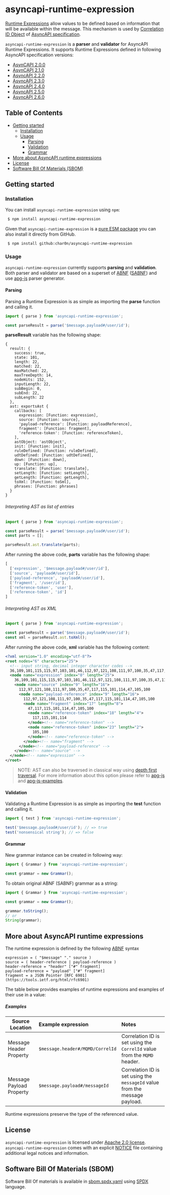 # asyncapi-runtime-expression

[Runtime Expressions](https://github.com/asyncapi/spec/blob/master/spec/asyncapi.md#runtimeExpression) allow values to be defined based on information that will be available within the message.
This mechanism is used by [Correlation ID Object](https://github.com/asyncapi/spec/blob/master/spec/asyncapi.md#correlationIdObject) of [AsyncAPI specification](https://github.com/asyncapi/spec/blob/master/spec/asyncapi.md).

`asyncapi-runtime-expression` is a **parser** and **validator** for AsyncAPI Runtime Expressions. It supports
Runtime Expressions defined in following AsyncAPI specification versions:

- [AsynCAPI 2.0.0](https://www.asyncapi.com/docs/reference/specification/v2.0.0#runtimeExpression)
- [AsynCAPI 2.1.0](https://www.asyncapi.com/docs/reference/specification/v2.1.0#runtimeExpression)
- [AsyncAPI 2.2.0](https://www.asyncapi.com/docs/reference/specification/v2.2.0#runtimeExpressionn)
- [AsyncAPI 2.3.0](https://www.asyncapi.com/docs/reference/specification/v2.3.0#runtimeExpression)
- [AsyncAPI 2.4.0](https://www.asyncapi.com/docs/reference/specification/v2.4.0#runtimeExpression)
- [AsyncAPI 2.5.0](https://www.asyncapi.com/docs/reference/specification/v2.5.0#runtimeExpression)
- [AsyncAPI 2.6.0](https://www.asyncapi.com/docs/reference/specification/v2.6.0#runtimeExpression)

## Table of Contents

- [Getting started](#getting-started)
  - [Installation](#installation)
  - [Usage](#usage)
    - [Parsing](#parsing)
    - [Validation](#validation)
    - [Grammar](#grammar)
- [More about AsyncAPI runtime expressions](#more-about-asyncapi-runtime-expressions)
- [License](#license)
- [Software Bill Of Materials (SBOM)](#software-bill-of-materials-sbom)


## Getting started

### Installation

You can install `asyncapi-runtime-expression` using `npm`:

```sh
 $ npm install asyncapi-runtime-expression
```

Given that `asyncapi-runtime-expression` is a [pure ESM package](https://gist.github.com/sindresorhus/a39789f98801d908bbc7ff3ecc99d99c)
you can also install it directly from GitHub.

```sh
 $ npm install github:char0n/asyncapi-runtime-expression
```

### Usage

`asyncapi-runtime-expression` currently supports **parsing** and **validation**.
Both parser and validator are based on a superset of [ABNF](https://www.rfc-editor.org/rfc/rfc5234) ([SABNF](https://cs.github.com/ldthomas/apg-js2/blob/master/SABNF.md))
and use [apg-js](https://github.com/ldthomas/apg-js) parser generator.

#### Parsing

Parsing a Runtime Expression is as simple as importing the **parse** function
and calling it.

```js
import { parse } from 'asyncapi-runtime-expression';

const parseResult = parse('$message.payload#/user/id');
```

**parseResult** variable has the following shape:

```
{
  result: {
    success: true,
    state: 101,
    length: 22,
    matched: 22,
    maxMatched: 22,
    maxTreeDepth: 14,
    nodeHits: 152,
    inputLength: 22,
    subBegin: 0,
    subEnd: 22,
    subLength: 22
  },
  ast: exportsAst {
    callbacks: [
      expression: [Function: expression],
      source: [Function: source],
      'payload-reference': [Function: payloadReference],
      fragment': [Function: fragment],
      'reference-token': [Function: referenceToken],
    ],
    astObject: 'astObject',
    init: [Function: init],
    ruleDefined: [Function: ruleDefined],
    udtDefined: [Function: udtDefined],
    down: [Function: down],
    up: [Function: up],
    translate: [Function: translate],
    setLength: [Function: setLength],
    getLength: [Function: getLength],
    toXml: [Function: toSml],
    phrases: [Function: phrases]
  }
}
```

###### Interpreting AST as list of entries

```js
import { parse } from 'asyncapi-runtime-expression';

const parseResult = parse('$message.payload#/user/id');
const parts = [];

parseResult.ast.translate(parts);
```

After running the above code, **parts** variable has the following shape:

```js
[
  ['expression', '$message.payload#/user/id'],
  ['source', 'payload#/user/id'],
  ['payload-reference', 'payload#/user/id'],
  ['fragment', '/user/id'],
  ['reference-token', 'user'],
  ['reference-token', 'id']
]
```

###### Interpreting AST as XML

```js
import { parse } from 'asyncapi-runtime-expression';

const parseResult = parse('$message.payload#/user/id');
const xml = parseResult.ast.toXml();
```

After running the above code, **xml** variable has the following content:

```xml
<?xml version="1.0" encoding="utf-8"?>
<root nodes="6" characters="25">
  <!-- input string, decimal integer character codes -->
  36,109,101,115,115,97,103,101,46,112,97,121,108,111,97,100,35,47,117,115,101,114,47,105,100
  <node name="expression" index="0" length="25">
    36,109,101,115,115,97,103,101,46,112,97,121,108,111,97,100,35,47,117,115,101,114,47,105,100
    <node name="source" index="9" length="16">
      112,97,121,108,111,97,100,35,47,117,115,101,114,47,105,100
      <node name="payload-reference" index="9" length="16">
        112,97,121,108,111,97,100,35,47,117,115,101,114,47,105,100
        <node name="fragment" index="17" length="8">
          47,117,115,101,114,47,105,100
          <node name="reference-token" index="18" length="4">
            117,115,101,114
          </node><!-- name="reference-token" -->
          <node name="reference-token" index="23" length="2">
            105,100
          </node><!-- name="reference-token" -->
        </node><!-- name="fragment" -->
      </node><!-- name="payload-reference" -->
    </node><!-- name="source" -->
  </node><!-- name="expression" -->
</root>
```

> NOTE: AST can also be traversed in classical way using [depth first traversal](https://www.tutorialspoint.com/data_structures_algorithms/depth_first_traversal.htm). For more information about this option please refer to [apg-js](https://github.com/ldthomas/apg-js) and [apg-js-examples](https://github.com/ldthomas/apg-js-examples).

#### Validation

Validating a Runtime Expression is as simple as importing the **test** function
and calling it.

```js
import { test } from 'asyncapi-runtime-expression';

test('$message.payload#/user/id'); // => true
test('nonsensical string'); // => false
```

#### Grammar

New grammar instance can be created in following way:

```js
import { Grammar } from 'asyncapi-runtime-expression';

const grammar = new Grammar();
```

To obtain original ABNF (SABNF) grammar as a string:

```js
import { Grammar } from 'asyncapi-runtime-expression';

const grammar = new Grammar();

grammar.toString();
// or
String(grammar);
```

## More about AsyncAPI runtime expressions

The runtime expression is defined by the following [ABNF](https://tools.ietf.org/html/rfc5234) syntax

```abnf
expression = ( "$message" "." source )
source = ( header-reference | payload-reference )
header-reference = "header" ["#" fragment]
payload-reference = "payload" ["#" fragment]
fragment = a JSON Pointer [RFC 6901](https://tools.ietf.org/html/rfc6901)
```



The table below provides examples of runtime expressions and examples of their use in a value:

##### Examples

Source Location | Example expression  | Notes
---|:---|:---|
Message Header Property | `$message.header#/MQMD/CorrelId` | Correlation ID is set using the `CorrelId` value from the `MQMD` header.
Message Payload Property | `$message.payload#/messageId` | Correlation ID is set using the `messageId` value from the message payload.

Runtime expressions preserve the type of the referenced value.

## License

`asyncapi-runtime-expression` is licensed under [Apache 2.0 license](https://github.com/char0n/asyncapi-runtime-expression/blob/main/LICENSE).
`asyncapi-runtime-expression` comes with an explicit [NOTICE](https://github.com/char0n/asyncapi-runtime-expression/blob/main/NOTICE) file
containing additional legal notices and information.

## Software Bill Of Materials (SBOM)

Software Bill Of materials is available in [sbom.spdx.yaml](https://github.com/char0n/asyncapi-runtime-expression/blob/main/sbom.spdx.yaml) using [SPDX](https://spdx.dev/) language.
